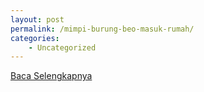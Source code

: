 ```yaml
---
layout: post
permalink: /mimpi-burung-beo-masuk-rumah/
categories:
    - Uncategorized
---
```


[Baca Selengkapnya](/05)